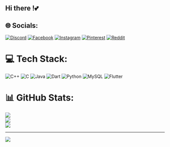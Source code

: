 ## Hi there !💕


<!--
**ummeMuqaddisa/ummeMuqaddisa** is a ✨ _special_ ✨ repository because its `README.md` (this file) appears on your GitHub profile.

Here are some ideas to get you started:

- 🔭 I’m currently working on ...
- 🌱 I’m currently learning ...
- 👯 I’m looking to collaborate on ...
- 🤔 I’m looking for help with ...
- 💬 Ask me about ...
- 📫 How to reach me: ...
- 😄 Pronouns: ...
- ⚡ Fun fact: ...
-->

## 🌐 Socials:

[![Discord](https://img.shields.io/badge/-%237289DA.svg?logo=discord&logoColor=white&style=flat&label=)](https://discord.gg/ummemuqaddisa)
[![Facebook](https://img.shields.io/badge/-%231877F2.svg?logo=facebook&logoColor=white&style=flat&label=)](https://facebook.com/umme.mukaddisa)
[![Instagram](https://img.shields.io/badge/-%23E4405F.svg?logo=instagram&logoColor=white&style=flat&label=)](https://instagram.com/___muqaddisa16___)
[![Pinterest](https://img.shields.io/badge/-%23E60023.svg?logo=pinterest&logoColor=white&style=flat&label=)](https://www.pinterest.com/ummemukaddisa/)
[![Reddit](https://img.shields.io/badge/-%23FF4500.svg?logo=reddit&logoColor=white&style=flat&label=)](https://www.reddit.com/user/Terrible-Fly7220)


# 💻 Tech Stack:
![C++](https://img.shields.io/badge/c++-%2300599C.svg?style=for-the-badge&logo=c%2B%2B&logoColor=white) ![C](https://img.shields.io/badge/c-%2300599C.svg?style=for-the-badge&logo=c&logoColor=white) ![Java](https://img.shields.io/badge/java-%23ED8B00.svg?style=for-the-badge&logo=openjdk&logoColor=white) ![Dart](https://img.shields.io/badge/dart-%2300599C.svg?style=for-the-badge&logo=dart&logoColor=white) ![Python](https://img.shields.io/badge/Python-3776AB?style=for-the-badge&logo=python&logoColor=white)
![MySQL](https://img.shields.io/badge/MySQL-005C84?style=for-the-badge&logo=mysql&logoColor=white)
![Flutter](https://img.shields.io/badge/Flutter-02569B?style=for-the-badge&logo=flutter&logoColor=white)

# 📊 GitHub Stats:
![](https://github-readme-stats.vercel.app/api?username=ummeMuqaddisa&theme=dark&hide_border=false&include_all_commits=false&count_private=false)<br/>
![](https://github-readme-streak-stats.herokuapp.com/?user=ummeMuqaddisa&theme=dark&hide_border=false)<br/>
![](https://github-readme-stats.vercel.app/api/top-langs/?username=ummeMuqaddisa&theme=dark&hide_border=false&include_all_commits=false&count_private=false&layout=compact)

---
[![](https://visitcount.itsvg.in/api?id=ummeMuqaddisa&icon=0&color=0)](https://visitcount.itsvg.in)

<!-- Proudly created with GPRM ( https://gprm.itsvg.in ) -->
